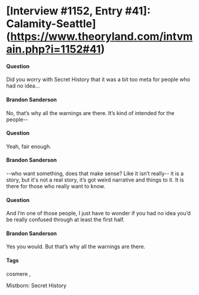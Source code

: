# [Interview #1152, Entry #41]: Calamity-Seattle](https://www.theoryland.com/intvmain.php?i=1152#41)

#### Question

Did you worry with Secret History that it was a bit too meta for people who had no idea…

#### Brandon Sanderson

No, that’s why all the warnings are there. It’s kind of intended for the people--

#### Question

Yeah, fair enough.

#### Brandon Sanderson

--who want something, does that make sense? Like it isn’t really-- it is a story, but it's not a real story, it’s got weird narrative and things to it. It is there for those who really want to know.

#### Question

And I’m one of those people, I just have to wonder if you had no idea you’d be really confused through at least the first half.

#### Brandon Sanderson

Yes you would. But that’s why all the warnings are there.

#### Tags

cosmere
,

Mistborn: Secret History

